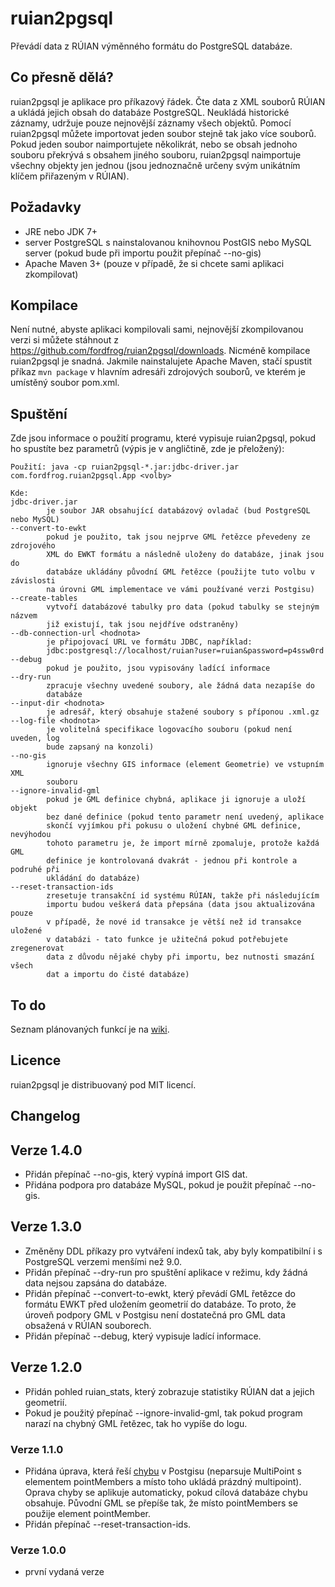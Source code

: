 # ruian2pgsql

Převádí data z RÚIAN výměnného formátu do PostgreSQL databáze.

## Co přesně dělá?

ruian2pgsql je aplikace pro příkazový řádek. Čte data z XML souborů RÚIAN a
ukládá jejich obsah do databáze PostgreSQL. Neukládá historické záznamy, udržuje
pouze nejnovější záznamy všech objektů. Pomocí ruian2pgsql můžete importovat
jeden soubor stejně tak jako více souborů. Pokud jeden soubor naimportujete
několikrát, nebo se obsah jednoho souboru překrývá s obsahem jiného souboru,
ruian2pgsql naimportuje všechny objekty jen jednou (jsou jednoznačně určeny svým
unikátním klíčem přiřazeným v RÚIAN).

## Požadavky

* JRE nebo JDK 7+
* server PostgreSQL s nainstalovanou knihovnou PostGIS nebo MySQL server (pokud
  bude při importu použit přepínač --no-gis)
* Apache Maven 3+ (pouze v případě, že si chcete sami aplikaci zkompilovat)

## Kompilace

Není nutné, abyste aplikaci kompilovali sami, nejnovější zkompilovanou verzi si
můžete stáhnout z https://github.com/fordfrog/ruian2pgsql/downloads. Nicméně
kompilace ruian2pgsql je snadná. Jakmile nainstalujete Apache Maven, stačí
spustit příkaz `mvn package` v hlavním adresáři zdrojových souborů, ve kterém je
umístěný soubor pom.xml.

## Spuštění

Zde jsou informace o použití programu, které vypisuje ruian2pgsql, pokud ho
spustíte bez parametrů (výpis je v angličtině, zde je přeložený):

    Použití: java -cp ruian2pgsql-*.jar:jdbc-driver.jar com.fordfrog.ruian2pgsql.App <volby>

    Kde:
    jdbc-driver.jar
            je soubor JAR obsahující databázový ovladač (bud PostgreSQL nebo MySQL)
    --convert-to-ewkt
            pokud je použito, tak jsou nejprve GML řetězce převedeny ze zdrojového
            XML do EWKT formátu a následně uloženy do databáze, jinak jsou do
            databáze ukládány původní GML řetězce (použijte tuto volbu v závislosti
            na úrovni GML implementace ve vámi používané verzi Postgisu)
    --create-tables
            vytvoří databázové tabulky pro data (pokud tabulky se stejným názvem
            již existují, tak jsou nejdříve odstraněny)
    --db-connection-url <hodnota>
            je připojovací URL ve formátu JDBC, například:
            jdbc:postgresql://localhost/ruian?user=ruian&password=p4ssw0rd
    --debug
            pokud je použito, jsou vypisovány ladící informace
    --dry-run
            zpracuje všechny uvedené soubory, ale žádná data nezapíše do
            databáze
    --input-dir <hodnota>
            je adresář, který obsahuje stažené soubory s příponou .xml.gz
    --log-file <hodnota>
            je volitelná specifikace logovacího souboru (pokud není uveden, log
            bude zapsaný na konzoli)
    --no-gis
            ignoruje všechny GIS informace (element Geometrie) ve vstupním XML
            souboru
    --ignore-invalid-gml
            pokud je GML definice chybná, aplikace ji ignoruje a uloží objekt
            bez dané definice (pokud tento parametr není uvedený, aplikace
            skončí vyjímkou při pokusu o uložení chybné GML definice, nevýhodou
            tohoto parametru je, že import mírně zpomaluje, protože každá GML
            definice je kontrolovaná dvakrát - jednou při kontrole a podruhé při
            ukládání do databáze)
    --reset-transaction-ids
            zresetuje transakční id systému RÚIAN, takže při následujícím
            importu budou veškerá data přepsána (data jsou aktualizována pouze
            v případě, že nové id transakce je větší než id transakce uložené
            v databázi - tato funkce je užitečná pokud potřebujete zregenerovat
            data z důvodu nějaké chyby při importu, bez nutnosti smazání všech
            dat a importu do čisté databáze)

## To do

Seznam plánovaných funkcí je na [wiki](https://github.com/fordfrog/ruian2pgsql/wiki).

## Licence

ruian2pgsql je distribuovaný pod MIT licencí.

## Changelog

## Verze 1.4.0

* Přidán přepínač --no-gis, který vypíná import GIS dat.
* Přidána podpora pro databáze MySQL, pokud je použit přepínač --no-gis.

## Verze 1.3.0

* Změněny DDL příkazy pro vytváření indexů tak, aby byly kompatibilní i s
  PostgreSQL verzemi menšími než 9.0.
* Přidán přepínač --dry-run pro spuštění aplikace v režimu, kdy žádná data
  nejsou zapsána do databáze.
* Přidán přepínač --convert-to-ewkt, který převádí GML řetězce do formátu EWKT
  před uložením geometrií do databáze. To proto, že úroveň podpory GML v
  Postgisu není dostatečná pro GML data obsažená v RÚIAN souborech.
* Přidán přepínač --debug, který vypisuje ladící informace.

## Verze 1.2.0

* Přidán pohled ruian_stats, který zobrazuje statistiky RÚIAN dat a jejich
  geometrií.
* Pokud je použitý přepínač --ignore-invalid-gml, tak pokud program narazí na
  chybný GML řetězec, tak ho vypíše do logu.

### Verze 1.1.0

* Přidána úprava, která řeší [chybu](http://trac.osgeo.org/postgis/ticket/1928)
  v Postgisu (neparsuje MultiPoint s elementem pointMembers a místo toho ukládá
  prázdný multipoint). Oprava chyby se aplikuje automaticky, pokud cílová
  databáze chybu obsahuje. Původní GML se přepíše tak, že místo pointMembers se
  použije element pointMember.
* Přidán přepínač --reset-transaction-ids.

### Verze 1.0.0

* první vydaná verze